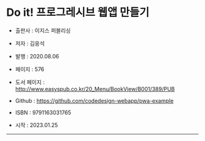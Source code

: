 # Do it! 프로그레시브 웹앱 만들기

* 출판사 : 이지스 퍼블리싱
* 저자 : 김응석
* 발행 : 2020.08.06
* 페이지 : 576
* 도서 페이지 : http://www.easyspub.co.kr/20_Menu/BookView/B001/389/PUB
* Github : https://github.com/codedesign-webapp/pwa-example
* ISBN : 9791163031765

* 시작 : 2023.01.25

---
